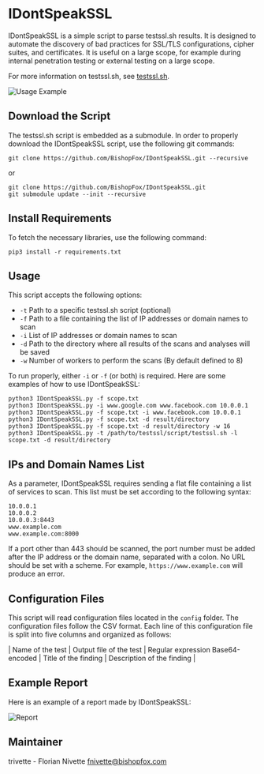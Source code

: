 # IDontSpeakSSL

IDontSpeakSSL is a simple script to parse testssl.sh results. It is designed to automate the discovery of bad practices for SSL/TLS configurations, cipher suites, and certificates.
It is useful on a large scope, for example during internal penetration testing or external testing on a large scope.

For more information on testssl.sh, see [testssl.sh](https://testssl.sh/).


![Usage Example](https://raw.githubusercontent.com/BishopFox/IDontSpeakSSL/master/img/exec.png)


## Download the Script

The testssl.sh script is embedded as a submodule. In order to properly download the IDontSpeakSSL script, use the following git commands:

```
git clone https://github.com/BishopFox/IDontSpeakSSL.git --recursive
```
or
```
git clone https://github.com/BishopFox/IDontSpeakSSL.git
git submodule update --init --recursive
```

## Install Requirements

To fetch the necessary libraries, use the following command:

```
pip3 install -r requirements.txt
```

## Usage

This script accepts the following options:
* `-t` Path to a specific testssl.sh script (optional)
* `-f` Path to a file containing the list of IP addresses or domain names to scan
* `-i` List of IP addresses or domain names to scan
* `-d` Path to the directory where all results of the scans and analyses will be saved
* `-w` Number of workers to perform the scans (By default defined to 8)

To run properly, either `-i` or `-f` (or both) is required.
Here are some examples of how to use IDontSpeakSSL:

```
python3 IDontSpeakSSL.py -f scope.txt
python3 IDontSpeakSSL.py -i www.google.com www.facebook.com 10.0.0.1
python3 IDontSpeakSSL.py -f scope.txt -i www.facebook.com 10.0.0.1
python3 IDontSpeakSSL.py -f scope.txt -d result/directory
python3 IDontSpeakSSL.py -f scope.txt -d result/directory -w 16
python3 IDontSpeakSSL.py -t /path/to/testssl/script/testssl.sh -l scope.txt -d result/directory
```

## IPs and Domain Names List

As a parameter, IDontSpeakSSL requires sending a flat file containing a list of services to scan. This list must be set according to the following syntax:

```
10.0.0.1
10.0.0.2
10.0.0.3:8443
www.example.com
www.example.com:8000
```

If a port other than 443 should be scanned, the port number must be added after the IP address or the domain name, separated with a colon.
No URL should be set with a scheme. For example, `https://www.example.com` will produce an error.

## Configuration Files

This script will read configuration files located in the `config` folder. The configuration files follow the CSV format. Each line of this configuration file is split into five columns and organized as follows:

| Name of the test | Output file of the test | Regular expression Base64-encoded  | Title of the finding | Description of the finding |


## Example Report

Here is an example of a report made by IDontSpeakSSL:

![Report](https://raw.githubusercontent.com/BishopFox/IDontSpeakSSL/master/img/report.png)

## Maintainer

trivette - Florian Nivette <fnivette@bishopfox.com>
